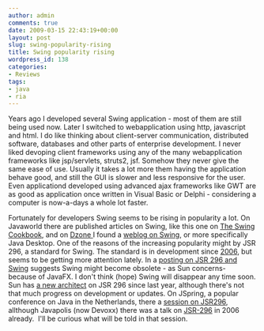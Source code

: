 ```yaml
---
author: admin
comments: true
date: 2009-03-15 22:43:19+00:00
layout: post
slug: swing-popularity-rising
title: Swing popularity rising
wordpress_id: 138
categories:
- Reviews
tags:
- java
- ria
---
```


Years ago I developed several Swing application - most of them are still being used now. Later I switched to webapplication using http, javascript and html. I do like thinking about client-server communication, distributed software, databases and other parts of enterprise development. I never liked devoping client frameworks using any of the many webapplication frameworks like jsp/servlets, struts2, jsf. Somehow they never give the same ease of use. Usually it takes a lot more them having the application behave good, and still the GUI is slower and less responsive for the user. Even applicationd developed using advanced ajax frameworks like GWT are as good as application once written in Visual Basic or Delphi - considering a computer is now-a-days a whole lot faster.

Fortunately for developers Swing seems to be rising in popularity a lot. On Javaworld there are published articles on Swing, like this one on [The Swing Cookbook](http://www.javaworld.com/community/node/2589), and on [Dzone ](http://www.dzone.com/links/java_desktop_links_of_the_week_march_16th.html)I found a [weblog on Swing](http://jonathangiles.net/blog/?p=293), or more specifically Java Desktop.
One of the reasons of the increasing popularity might by JSR 296, a standard for Swing. The standard is in development since [2006](http://www.artima.com/lejava/articles/swingframework.html), but seems to be getting more attention lately. In a [posting on JSR 296 and Swing](http://chaoticjava.com/posts/the-quiet-revolution-part-i-jsr-296/) suggests Swing might become obsolete - as Sun concerns-  because of JavaFX. I don't think (hope) Swing will disappear any time soon. Sun has [a new architect](http://weblogs.java.net/blog/alexfromsun/archive/2008/08/swing_applicati.html) on JSR 296 since last year, although there's not that much progress on development or updates. On JSpring, a popular conference on Java in the Netherlands, there a [session on JSR296](http://www.nljug.org/pages/events/content/jspring_2009/sessions/00012/), allthough Javapolis (now Devoxx) there was a talk on [JSR-296](http://www.parleys.com/display/PARLEYS/Home#slide=1;talk=8008;title=JSR-296%20Swing%20Application%20Framework) in 2006 already.  I'll be curious what will be told in that session.
